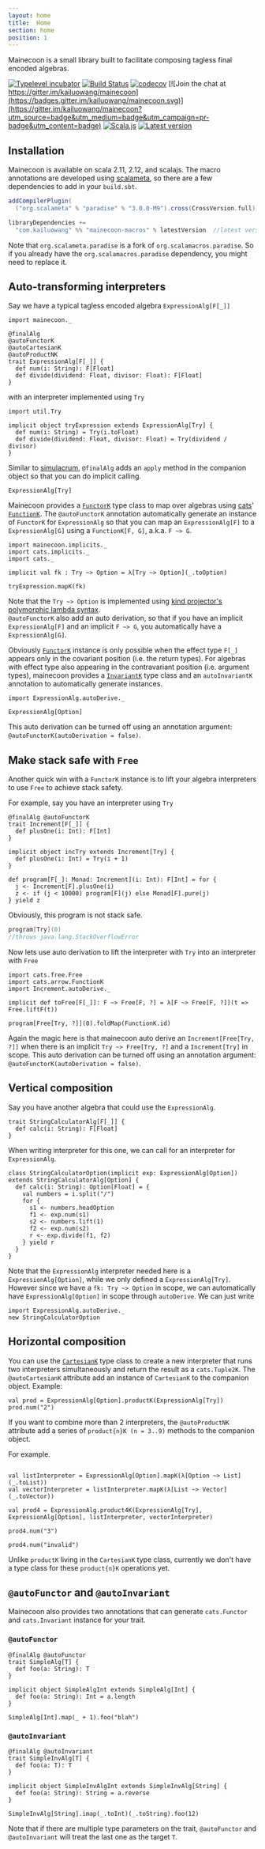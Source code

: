 ```yaml
---
layout: home
title:  Home
section: home
position: 1
---
```


Mainecoon is a small library built to facilitate composing tagless final encoded algebras.

[![Typelevel incubator](https://img.shields.io/badge/typelevel-incubator-F51C2B.svg)](http://typelevel.org)
[![Build Status](https://travis-ci.org/kailuowang/mainecoon.svg?branch=master)](https://travis-ci.org/kailuowang/mainecoon)
[![codecov](https://codecov.io/gh/kailuowang/mainecoon/branch/master/graph/badge.svg)](https://codecov.io/gh/kailuowang/mainecoon)
[![Join the chat at https://gitter.im/kailuowang/mainecoon](https://badges.gitter.im/kailuowang/mainecoon.svg)](https://gitter.im/kailuowang/mainecoon?utm_source=badge&utm_medium=badge&utm_campaign=pr-badge&utm_content=badge)
[![Scala.js](http://scala-js.org/assets/badges/scalajs-0.6.15.svg)](http://scala-js.org)
[![Latest version](https://index.scala-lang.org/kailuowang/mainecoon/mainecoon-core/latest.svg?color=orange)](https://index.scala-lang.org/kailuowang/mainecoon/mainecoon-core)


## Installation

Mainecoon is available on scala 2.11, 2.12, and scalajs. The macro annotations are developed using [scalameta](http://scalameta.org/), so there are a few dependencies to add in your `build.sbt`.


```scala
addCompilerPlugin(
  ("org.scalameta" % "paradise" % "3.0.0-M9").cross(CrossVersion.full))

libraryDependencies += 
  "com.kailuowang" %% "mainecoon-macros" % latestVersion  //latest version indicated in the badge above
```

Note that `org.scalameta.paradise` is a fork of `org.scalamacros.paradise`. So if you already have the
`org.scalamacros.paradise` dependency, you might need to replace it.

## <a id="auto-transform" href="#auto-transform"></a>Auto-transforming interpreters

Say we have a typical tagless encoded algebra `ExpressionAlg[F[_]]`

```tut:silent
import mainecoon._

@finalAlg
@autoFunctorK
@autoCartesianK
@autoProductNK
trait ExpressionAlg[F[_]] {
  def num(i: String): F[Float]
  def divide(dividend: Float, divisor: Float): F[Float]
}
```
with an interpreter implemented using `Try`

```tut:silent
import util.Try

implicit object tryExpression extends ExpressionAlg[Try] {
  def num(i: String) = Try(i.toFloat)
  def divide(dividend: Float, divisor: Float) = Try(dividend / divisor)
}
```

Similar to [simulacrum](https://github.com/mpilquist/simulacrum), `@finalAlg` adds an `apply` method in the companion object so that you can do implicit calling.
```tut:book
ExpressionAlg[Try]
```

Mainecoon provides a [`FunctorK`](typeclasses.html#functorK) type class to map over algebras using [cats](http://typelevel.org/cats)' [`FunctionK`](http://typelevel.org/cats/datatypes/functionk.html).
The `@autoFunctorK` annotation automatically generate an instance of `FunctorK` for `ExpressionAlg` so that you can map
 an `ExpressionAlg[F]` to a `ExpressionAlg[G]` using a `FunctionK[F, G]`, a.k.a. `F ~> G`.

```tut:silent
import mainecoon.implicits._
import cats.implicits._
import cats._
```
```tut:book
implicit val fk : Try ~> Option = λ[Try ~> Option](_.toOption)

tryExpression.mapK(fk)
```
Note that the `Try ~> Option` is implemented using [kind projector's polymorphic lambda syntax](https://github.com/non/kind-projector#polymorphic-lambda-values).   
`@autoFunctorK` also add an auto derivation, so that if you have an implicit  `ExpressionAlg[F]` and an implicit
`F ~> G`, you automatically have a `ExpressionAlg[G]`.

Obviously [`FunctorK`](typeclasses.html#functorK) instance is only possible when the effect type `F[_]` appears only in the
covariant position (i.e. the return types). For algebras with effect type also appearing in the contravariant position (i.e. argument types), mainecoon provides a [`InvariantK`](typeclasses.html#invariantK) type class and an `autoInvariantK` annotation to automatically generate instances.

```tut:book
import ExpressionAlg.autoDerive._

ExpressionAlg[Option]
```
This auto derivation can be turned off using an annotation argument: `@autoFunctorK(autoDerivation = false)`.

## <a id="stack-safe" href="#stack-safe"></a>Make stack safe with `Free`
Another quick win with a `FunctorK` instance is to lift your algebra interpreters to use `Free` to achieve stack safety.

 For example, say you have an interpreter using `Try`

```tut:silent
@finalAlg @autoFunctorK
trait Increment[F[_]] {
  def plusOne(i: Int): F[Int]
}

implicit object incTry extends Increment[Try] {
  def plusOne(i: Int) = Try(i + 1)
}

def program[F[_]: Monad: Increment](i: Int): F[Int] = for {
  j <- Increment[F].plusOne(i)
  z <- if (j < 10000) program[F](j) else Monad[F].pure(j)
} yield z

```
Obviously, this program is not stack safe.
```scala
program[Try](0)
//throws java.lang.StackOverflowError
```
Now lets use auto derivation to lift the interpreter with `Try` into an interpreter with `Free`

```tut:silent
import cats.free.Free
import cats.arrow.FunctionK
import Increment.autoDerive._

implicit def toFree[F[_]]: F ~> Free[F, ?] = λ[F ~> Free[F, ?]](t => Free.liftF(t))
```
```tut:book
program[Free[Try, ?]](0).foldMap(FunctionK.id)
```

Again the magic here is that mainecoon auto derive an `Increment[Free[Try, ?]]` when there is an implicit `Try ~> Free[Try, ?]` and a `Increment[Try]` in scope. This auto derivation can be turned off using an annotation argument: `@autoFunctorK(autoDerivation = false)`.



## <a id="vertical-comp" href="#vertical-comp"></a>Vertical composition

Say you have another algebra that could use the `ExpressionAlg`.

```tut:silent
trait StringCalculatorAlg[F[_]] {
  def calc(i: String): F[Float]
}
```

When writing interpreter for this one, we can call for an interpreter for `ExpressionAlg`.

```tut:silent
class StringCalculatorOption(implicit exp: ExpressionAlg[Option]) extends StringCalculatorAlg[Option] {
  def calc(i: String): Option[Float] = {
    val numbers = i.split("/")
    for {
      s1 <- numbers.headOption
      f1 <- exp.num(s1)
      s2 <- numbers.lift(1)
      f2 <- exp.num(s2)
      r <- exp.divide(f1, f2)
    } yield r
  }
}
```

Note that the `ExpressionAlg` interpreter needed here is a `ExpressionAlg[Option]`, while we only defined a `ExpressionAlg[Try]`. However since we have a `fk: Try ~> Option` in scope, we can automatically have `ExpressionAlg[Option]` in scope through `autoDerive`. We can just write

```tut:book
import ExpressionAlg.autoDerive._
new StringCalculatorOption
```

## <a id="horizontal-comp" href="#horizontal-comp"></a>Horizontal composition

You can use the [`CartesianK`](typeclasses.html#cartesianK) type class to create a new interpreter that runs two interpreters simultaneously and return the result as a `cats.Tuple2K`. The `@autoCartesianK` attribute add an instance of `CartesianK` to the companion object. Example:
```tut:book
val prod = ExpressionAlg[Option].productK(ExpressionAlg[Try])
prod.num("2")
```

If you want to combine more than 2 interpreters, the `@autoProductNK` attribute add a series of `product{n}K (n = 3..9)` methods to the companion object.

For example.
```tut:silent

val listInterpreter = ExpressionAlg[Option].mapK(λ[Option ~> List](_.toList))
val vectorInterpreter = listInterpreter.mapK(λ[List ~> Vector](_.toVector))

```
```tut:book
val prod4 = ExpressionAlg.product4K(ExpressionAlg[Try], ExpressionAlg[Option], listInterpreter, vectorInterpreter)

prod4.num("3")

prod4.num("invalid")

```
Unlike `productK` living in the `CartesianK` type class, currently we don't have a type class for these `product{n}K` operations yet.


## `@autoFunctor` and `@autoInvariant`

Mainecoon also provides two annotations that can generate `cats.Functor` and `cats.Invariant` instance for your trait.

### `@autoFunctor`
```tut:silent
@finalAlg @autoFunctor
trait SimpleAlg[T] {
  def foo(a: String): T
}

implicit object SimpleAlgInt extends SimpleAlg[Int] {
  def foo(a: String): Int = a.length
}
```
```tut:book
SimpleAlg[Int].map(_ + 1).foo("blah")
```

### `@autoInvariant`
```tut:silent
@finalAlg @autoInvariant
trait SimpleInvAlg[T] {
  def foo(a: T): T
}

implicit object SimpleInvAlgInt extends SimpleInvAlg[String] {
  def foo(a: String): String = a.reverse
}
```
```tut:book
SimpleInvAlg[String].imap(_.toInt)(_.toString).foo(12)
```
Note that if there are multiple type parameters on the trait, `@autoFunctor` and `@autoInvariant` will treat the last one as the target `T`.


